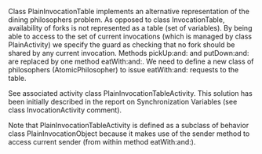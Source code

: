 Class PlainInvocationTable implements an alternative representation of the dining philosophers problem.
As opposed to class InvocationTable, availability of forks is not represented as a table (set of variables). By being able to access to the set of current invocations (which is managed by class PlainActivity) we specify the guard as checking that no fork should be shared by any current invocation.
Methods pickUp:and: and putDown:and: are replaced by one method eatWith:and:.
We need to define a new class of philosophers (AtomicPhilosopher) to issue eatWith:and: requests to the table.

See associated activity class PlainInvocationTableActivity.
This solution has been initially described in the report on Synchronization Variables (see class InvocationActivity comment).

Note that PlainInvocationTableActivity is defined as a subclass of behavior class PlainInvocationObject because it makes use of the sender method to access current sender (from within method eatWith:and:).